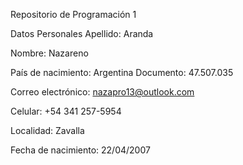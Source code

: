 Repositorio de Programación 1

Datos Personales
Apellido: Aranda

Nombre: Nazareno

País de nacimiento: Argentina
Documento: 47.507.035

Correo electrónico: nazapro13@outlook.com

Celular: +54 341 257-5954

Localidad: Zavalla

Fecha de nacimiento: 22/04/2007
